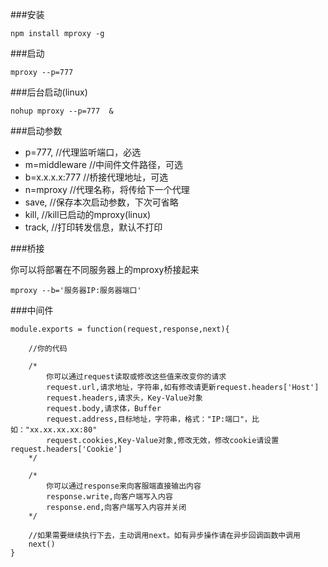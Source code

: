###安装

```
npm install mproxy -g
```

###启动


```
mproxy --p=777  

```

###后台启动(linux)

```
nohup mproxy --p=777  &

```

###启动参数

+ p=777,		//代理监听端口，必选
+ m=middleware	//中间件文件路径，可选
+ b=x.x.x.x:777	//桥接代理地址，可选
+ n=mproxy 		//代理名称，将传给下一个代理
+ save,			//保存本次启动参数，下次可省略
+ kill,			//kill已启动的mproxy(linux)
+ track,		//打印转发信息，默认不打印

###桥接

你可以将部署在不同服务器上的mproxy桥接起来

```
mproxy --b='服务器IP:服务器端口' 

```

###中间件

```
module.exports = function(request,response,next){
	
	//你的代码
	
	/*
		你可以通过request读取或修改这些值来改变你的请求
		request.url,请求地址，字符串,如有修改请更新request.headers['Host']
		request.headers,请求头，Key-Value对象
		request.body,请求体，Buffer
		request.address,目标地址，字符串，格式："IP:端口"，比如："xx.xx.xx.xx:80"
		request.cookies,Key-Value对象,修改无效，修改cookie请设置request.headers['Cookie']
	*/

	/*
		你可以通过response来向客服端直接输出内容
		response.write,向客户端写入内容
		response.end,向客户端写入内容并关闭
	*/

	//如果需要继续执行下去，主动调用next。如有异步操作请在异步回调函数中调用
	next()
}

```


